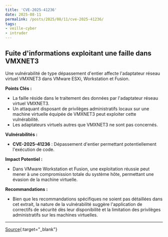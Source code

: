 ```yaml
---
title: 'CVE-2025-41236'
date: 2025-08-11
permalink: /posts/2025/08/11/cve-2025-41236/
tags:
- veille-cyber
- intruder
---
```

## Fuite d'informations exploitant une faille dans VMXNET3

Une vulnérabilité de type dépassement d'entier affecte l'adaptateur réseau virtuel VMXNET3 dans VMware ESXi, Workstation et Fusion.

**Points Clés :**

*   La faille réside dans le traitement des données par l'adaptateur réseau virtuel VMXNET3.
*   Un attaquant disposant de privilèges administratifs locaux sur une machine virtuelle équipée de VMXNET3 peut exploiter cette vulnérabilité.
*   Les adaptateurs virtuels autres que VMXNET3 ne sont pas concernés.

**Vulnérabilités :**

*   **CVE-2025-41236** : Dépassement d'entier permettant potentiellement l'exécution de code.

**Impact Potentiel :**

*   Dans VMware Workstation et Fusion, une exploitation réussie peut mener à une compromission totale du système hôte, permettant une évasion de la machine virtuelle.

**Recommandations :**

*   Bien que les recommandations spécifiques ne soient pas détaillées dans cet extrait, la nature de la vulnérabilité suggère l'application de correctifs de sécurité dès leur disponibilité et la limitation des privilèges administratifs sur les machines virtuelles.

---
[Source](https://cvemon.intruder.io/cves/CVE-2025-41236){:target="_blank"}
